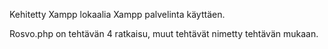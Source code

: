 Kehitetty Xampp lokaalia Xampp palvelinta käyttäen.

Rosvo.php on tehtävän 4 ratkaisu, muut tehtävät nimetty tehtävän mukaan.